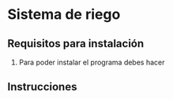# Sistema de riego

## Requisitos para instalación
1. Para poder instalar el programa debes hacer

## Instrucciones